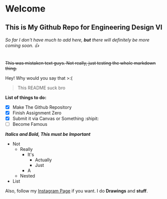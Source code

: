 # Welcome
## This is My Github Repo for Engineering Design VI
###### So far I don't have much to add here, **but** there will definitely be more coming soon. :+1:

~~This was mistaken text guys. Not really, just testing the whole markdown thing.~~

Hey! Why would you say that >:(
>This README suck bro

**List of things to do:**
- [x] Make The Github Repository
- [x] Finish Assignment Zero
- [x] Submit it via Canvas or Something :shipit:
- [ ] Become Famous

***Italics and Bold, This must be Important***
- Not
  - Really
    - It's
      - Actually
      - Just
    - A
  - Nested 
- List

Also, follow my [Instagram Page](https://www.instagram.com/ah_med_art/) if you want. I do **Drawings** and **stuff**.

